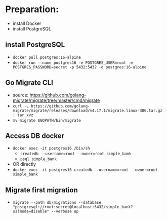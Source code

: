 # Preparation:
- install Docker
- install PostgreSQL

## install PostgreSQL
- ```docker pull postgres:16-alpine```
- ```docker run --name postgres16 -e POSTGRES_USER=root -e POSTGRES_PASSWORD=secret -p 5432:5432 -d postgres:16-alpine```

## Go Migrate CLI
- source: https://github.com/golang-migrate/migrate/tree/master/cmd/migrate
- ```curl -L https://github.com/golang-migrate/migrate/releases/download/v4.17.1/migrate.linux-386.tar.gz | tar xvz```
- ```mv migrate $GOPATH/bin/migrate```

## Access DB docker
- ```docker exec -it postgres16 /bin/sh```
  - ```createdb --username=root --owner=root simple_bank```
  - ```psql simple_bank```
- OR directly
- ```docker exec -it postgres16 createdb --username=root --owner=root simple_bank```

## Migrate first migration
- ```migrate --path db/migrations --database "postgresql://root:secret@localhost:5432/simple_bank?sslmode=disable" --verbose up```